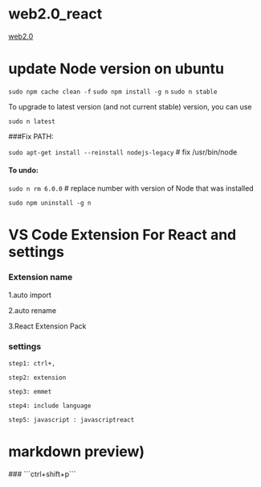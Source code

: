# web2.0_react

[web2.0](https://github.com/ahm-fahim/web2.0)

<h1>update Node version on ubuntu</h1>

`sudo npm cache clean -f`
`sudo npm install -g n`
`sudo n stable`

To upgrade to latest version (and not current stable) version, you can use

`sudo n latest`

###Fix PATH:

`sudo apt-get install --reinstall nodejs-legacy` # fix /usr/bin/node

<h4>To undo: </h4>

`sudo n rm 6.0.0` # replace number with version of Node that was installed

`sudo npm uninstall -g n`

<h1>VS Code Extension For React and settings</h1>

<h3>Extension name</h3>

<p>1.auto import </p>
<p>2.auto rename</p>
<p>3.React Extension Pack</p>

<h3>settings</h3>

`step1: ctrl+,`

`step2: extension`

`step3: emmet`

`step4: include language`

`step5: javascript : javascriptreact`


<h1>markdown preview)</h1>
### ```ctrl+shift+p```
